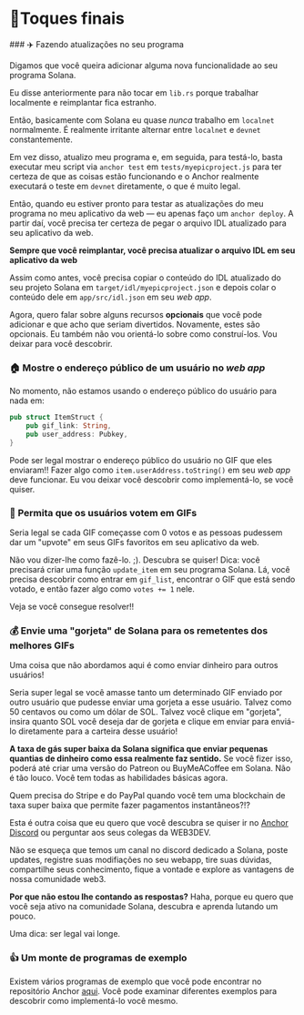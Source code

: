 <h1>🧹Toques finais</h1>
### ✈️ Fazendo atualizações no seu programa

Digamos que você queira adicionar alguma nova funcionalidade ao seu programa Solana.

Eu disse anteriormente para não tocar em `lib.rs` porque trabalhar localmente e reimplantar fica estranho.

Então, basicamente com Solana eu quase *nunca* trabalho em `localnet` normalmente. É realmente irritante alternar entre `localnet` e `devnet` constantemente.

Em vez disso, atualizo meu programa e, em seguida, para testá-lo, basta executar meu script via `anchor test` em `tests/myepicproject.js` para ter certeza de que as coisas estão funcionando e o Anchor realmente executará o teste em `devnet` diretamente, o que é muito legal.

Então, quando eu estiver pronto para testar as atualizações do meu programa no meu aplicativo da web — eu apenas faço um `anchor deploy`. A partir daí, você precisa ter certeza de pegar o arquivo IDL atualizado para seu aplicativo da web.

**Sempre que você reimplantar, você precisa atualizar o arquivo IDL em seu aplicativo da web**

Assim como antes, você precisa copiar o conteúdo do IDL atualizado do seu projeto Solana em `target/idl/myepicproject.json` e depois colar o conteúdo dele em `app/src/idl.json` em seu _web app_.

Agora, quero falar sobre alguns recursos **opcionais** que você pode adicionar e que acho que seriam divertidos. Novamente, estes são opcionais. Eu também não vou orientá-lo sobre como construí-los. Vou deixar para você descobrir.

### 🏠 Mostre o endereço público de um usuário no _web app_

No momento, não estamos usando o endereço público do usuário para nada em:

```rust
pub struct ItemStruct {
    pub gif_link: String,
    pub user_address: Pubkey,
}
```

Pode ser legal mostrar o endereço público do usuário no GIF que eles enviaram!! Fazer algo como `item.userAddress.toString()` em seu _web app_ deve funcionar. Eu vou deixar você descobrir como implementá-lo, se você quiser.

### 🙉 Permita que os usuários votem em GIFs

Seria legal se cada GIF começasse com 0 votos e as pessoas pudessem dar um "upvote" em seus GIFs favoritos em seu aplicativo da web.

Não vou dizer-lhe como fazê-lo. ;). Descubra se quiser! Dica: você precisará criar uma função `update_item` em seu programa Solana. Lá, você precisa descobrir como entrar em `gif_list`, encontrar o GIF que está sendo votado, e então fazer algo como `votes += 1` nele.

Veja se você consegue resolver!!

### 💰 Envie uma "gorjeta" de Solana para os remetentes dos melhores GIFs

Uma coisa que não abordamos aqui é como enviar dinheiro para outros usuários!

Seria super legal se você amasse tanto um determinado GIF enviado por outro usuário que pudesse enviar uma gorjeta a esse usuário. Talvez como 50 centavos ou como um dólar de SOL. Talvez você clique em "gorjeta", insira quanto SOL você deseja dar de gorjeta e clique em enviar para enviá-lo diretamente para a carteira desse usuário!

**A taxa de gás super baixa da Solana significa que enviar pequenas quantias de dinheiro como essa realmente faz sentido.** Se você fizer isso, poderá até criar uma versão do Patreon ou BuyMeACoffee em Solana. Não é tão louco. Você tem todas as habilidades básicas agora.

Quem precisa do Stripe e do PayPal quando você tem uma blockchain de taxa super baixa que permite fazer pagamentos instantâneos?!?

Esta é outra coisa que eu quero que você descubra se quiser ir no [Anchor Discord](https://discord.gg/wgM4KATaex) ou perguntar aos seus colegas da WEB3DEV. 

Não se esqueça que temos um canal no discord dedicado a Solana, poste updates, registre suas modifiações no seu webapp, tire suas dúvidas, compartilhe seus conhecimento, fique a vontade e explore as vantagens de nossa comunidade web3.

 **Por que não estou lhe contando as respostas?** Haha, porque eu quero que você seja ativo na comunidade Solana, descubra e aprenda lutando um pouco.

Uma dica: ser legal vai longe.

### 👍 Um monte de programas de exemplo

Existem vários programas de exemplo que você pode encontrar no repositório Anchor [aqui](https://github.com/project-serum/anchor/tree/master/tests). Você pode examinar diferentes exemplos para descobrir como implementá-lo você mesmo.
